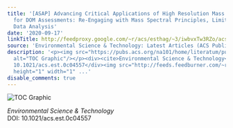 ```yaml
---
title: '[ASAP] Advancing Critical Applications of High Resolution Mass Spectrometry
  for DOM Assessments: Re-Engaging with Mass Spectral Principles, Limitations, and
  Data Analysis'
date: '2020-09-17'
linkTitle: http://feedproxy.google.com/~r/acs/esthag/~3/iwbvxTw3RZo/acs.est.0c04557
source: 'Environmental Science & Technology: Latest Articles (ACS Publications)'
description: '<p><img src="https://pubs.acs.org/na101/home/literatum/publisher/achs/journals/content/esthag/0/esthag.ahead-of-print/acs.est.0c04557/20200917/images/medium/es0c04557_0004.gif"
  alt="TOC Graphic"/></p><div><cite>Environmental Science & Technology</cite></div><div>DOI:
  10.1021/acs.est.0c04557</div><img src="http://feeds.feedburner.com/~r/acs/esthag/~4/iwbvxTw3RZo"
  height="1" width="1" ...'
disable_comments: true
---
```

<p><img src="https://pubs.acs.org/na101/home/literatum/publisher/achs/journals/content/esthag/0/esthag.ahead-of-print/acs.est.0c04557/20200917/images/medium/es0c04557_0004.gif" alt="TOC Graphic"/></p><div><cite>Environmental Science & Technology</cite></div><div>DOI: 10.1021/acs.est.0c04557</div><img src="http://feeds.feedburner.com/~r/acs/esthag/~4/iwbvxTw3RZo" height="1" width="1" ...
